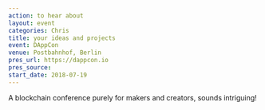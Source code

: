 ```yaml
---
action: to hear about
layout: event
categories: Chris
title: your ideas and projects
event: DAppCon
venue: Postbahnhof, Berlin
pres_url: https://dappcon.io
pres_source:
start_date: 2018-07-19
---
```


A blockchain conference purely for makers and creators, sounds intriguing!
